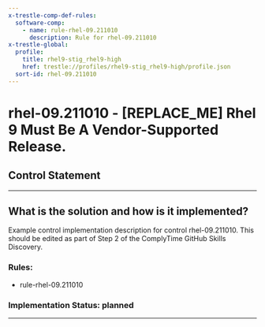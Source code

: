 ```yaml
---
x-trestle-comp-def-rules:
  software-comp:
    - name: rule-rhel-09.211010
      description: Rule for rhel-09.211010
x-trestle-global:
  profile:
    title: rhel9-stig_rhel9-high
    href: trestle://profiles/rhel9-stig_rhel9-high/profile.json
  sort-id: rhel-09.211010
---
```


# rhel-09.211010 - \[REPLACE_ME\] Rhel 9 Must Be A Vendor-Supported Release.

## Control Statement

______________________________________________________________________

## What is the solution and how is it implemented?

<!-- For implementation status enter one of: implemented, partial, planned, alternative, not-applicable -->

<!-- Note that the list of rules under ### Rules: is read-only and changes will not be captured after assembly to JSON -->

<!-- Add control implementation description here for control: rhel-09.211010 -->
Example control implementation description for control rhel-09.211010. This should be edited as part of Step 2 of the ComplyTime GitHub Skills Discovery.
### Rules:

  - rule-rhel-09.211010

### Implementation Status: planned

______________________________________________________________________
